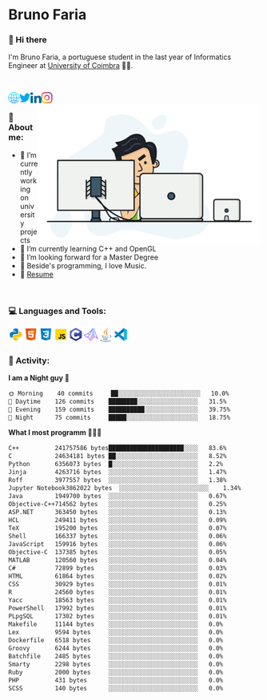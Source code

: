 # Bruno Faria

### 👋 Hi there

I'm Bruno Faria, a portuguese student in the last year of Informatics Engineer at [University of Coimbra](uc.pt/en) 👨‍🎓.

<br/>

[<img align="left" width="22px" alt="Website" src="https://github.com/brunofaria1322/brunofaria1322/blob/master/assets/social/global.svg"/>][website]
[<img align="left" width="22px" alt="Twitter" src="https://github.com/brunofaria1322/brunofaria1322/blob/master/assets/social/twitter.svg"/>][twitter]
[<img align="left" width="22px" alt="LinkedIn" src="https://github.com/brunofaria1322/brunofaria1322/blob/master/assets/social/linkedin.svg"/>][linkedin]
[<img align="left" width="22px" alt="Instagram" src="https://github.com/brunofaria1322/brunofaria1322/blob/master/assets/social/instagram.svg"/>][instagram]

<img align="right" height = "280" alt="GIF" src="https://github.com/brunofaria1322/brunofaria1322/blob/master/assets/animation.gif"/>

<br />

### 📕 About me:

- 🔭 I’m currently working on university projects
- 🌱 I’m currently learning C++ and OpenGL
- 💼 I’m looking forward for a Master Degree
- 💙 Beside's programming, I love Music.
- 📝 [Resume](https://en.wikipedia.org/wiki/HTTP_404)


<br />

### 💻 Languages and Tools:

<img align="left" width="30px" alt= "Python" src="https://github.com/brunofaria1322/brunofaria1322/blob/master/assets/skills/python.svg"/>
<img align="left" width="30px" alt= "Html5" src="https://github.com/brunofaria1322/brunofaria1322/blob/master/assets/skills/html5.svg"/>
<img align="left" width="30px" alt= "Css3" src="https://github.com/brunofaria1322/brunofaria1322/blob/master/assets/skills/css3.svg"/>
<img align="left" width="30px" alt= "JavaScript" src="https://github.com/brunofaria1322/brunofaria1322/blob/master/assets/skills/javascript.svg"/>
<img align="left" width="30px" alt= "C" src="https://github.com/brunofaria1322/brunofaria1322/blob/master/assets/skills/c.svg"/>
<img align="left" width="30px" alt= "Matlab" src="https://github.com/brunofaria1322/brunofaria1322/blob/master/assets/skills/matlab.svg"/>
<img align="left" width="30px" alt= "Java" src="https://github.com/brunofaria1322/brunofaria1322/blob/master/assets/skills/java.svg"/>
<img align="left" width="30px" alt= "Visual Studio Code" src="https://github.com/brunofaria1322/brunofaria1322/blob/master/assets/skills/vscode.svg"/>

<br />
<br />

### 🚩 Activity:

<!--START_SECTION:stats-->
**I am a Night guy 🌙** 

```text
🌞 Morning    40 commits     ██░░░░░░░░░░░░░░░░░░░░░░░	10.0% 
🌆 Daytime    126 commits    ████████░░░░░░░░░░░░░░░░░	31.5% 
🌃 Evening    159 commits    ██████████░░░░░░░░░░░░░░░	39.75% 
🌙 Night      75 commits     █████░░░░░░░░░░░░░░░░░░░░	18.75%

```
**What I most programm 👨🏽‍💻** 

```text
C++          241757586 bytes█████████████████████░░░░	83.6% 
C            24634181 bytes ██░░░░░░░░░░░░░░░░░░░░░░░	8.52% 
Python       6356073 bytes  █░░░░░░░░░░░░░░░░░░░░░░░░	2.2% 
Jinja        4263716 bytes  ░░░░░░░░░░░░░░░░░░░░░░░░░	1.47% 
Roff         3977557 bytes  ░░░░░░░░░░░░░░░░░░░░░░░░░	1.38% 
Jupyter Notebook3862022 bytes  ░░░░░░░░░░░░░░░░░░░░░░░░░	1.34% 
Java         1949700 bytes  ░░░░░░░░░░░░░░░░░░░░░░░░░	0.67% 
Objective-C++714562 bytes   ░░░░░░░░░░░░░░░░░░░░░░░░░	0.25% 
ASP.NET      363450 bytes   ░░░░░░░░░░░░░░░░░░░░░░░░░	0.13% 
HCL          249411 bytes   ░░░░░░░░░░░░░░░░░░░░░░░░░	0.09% 
TeX          195200 bytes   ░░░░░░░░░░░░░░░░░░░░░░░░░	0.07% 
Shell        166337 bytes   ░░░░░░░░░░░░░░░░░░░░░░░░░	0.06% 
JavaScript   159916 bytes   ░░░░░░░░░░░░░░░░░░░░░░░░░	0.06% 
Objective-C  137385 bytes   ░░░░░░░░░░░░░░░░░░░░░░░░░	0.05% 
MATLAB       120560 bytes   ░░░░░░░░░░░░░░░░░░░░░░░░░	0.04% 
C#           72899 bytes    ░░░░░░░░░░░░░░░░░░░░░░░░░	0.03% 
HTML         61864 bytes    ░░░░░░░░░░░░░░░░░░░░░░░░░	0.02% 
CSS          30929 bytes    ░░░░░░░░░░░░░░░░░░░░░░░░░	0.01% 
R            24560 bytes    ░░░░░░░░░░░░░░░░░░░░░░░░░	0.01% 
Yacc         18563 bytes    ░░░░░░░░░░░░░░░░░░░░░░░░░	0.01% 
PowerShell   17992 bytes    ░░░░░░░░░░░░░░░░░░░░░░░░░	0.01% 
PLpgSQL      17302 bytes    ░░░░░░░░░░░░░░░░░░░░░░░░░	0.01% 
Makefile     11144 bytes    ░░░░░░░░░░░░░░░░░░░░░░░░░	0.0% 
Lex          9594 bytes     ░░░░░░░░░░░░░░░░░░░░░░░░░	0.0% 
Dockerfile   6518 bytes     ░░░░░░░░░░░░░░░░░░░░░░░░░	0.0% 
Groovy       6244 bytes     ░░░░░░░░░░░░░░░░░░░░░░░░░	0.0% 
Batchfile    2485 bytes     ░░░░░░░░░░░░░░░░░░░░░░░░░	0.0% 
Smarty       2298 bytes     ░░░░░░░░░░░░░░░░░░░░░░░░░	0.0% 
Ruby         2000 bytes     ░░░░░░░░░░░░░░░░░░░░░░░░░	0.0% 
PHP          431 bytes      ░░░░░░░░░░░░░░░░░░░░░░░░░	0.0% 
SCSS         140 bytes      ░░░░░░░░░░░░░░░░░░░░░░░░░	0.0%
```


<!--END_SECTION:stats-->


[website]: https://brunofaria1322.github.io
[twitter]: https://twitter.com/brunofaria_1322
[instagram]: https://instagram.com/brunofaria_1322
[linkedin]: https://linkedin.com/in/bruno-faria

